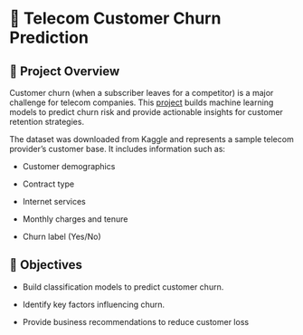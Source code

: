 # 📡 Telecom Customer Churn Prediction

## 📖 Project Overview

Customer churn (when a subscriber leaves for a competitor) is a major challenge for telecom companies. This [project](https://github.com/teefortech/Telco-Customer-Churn/blob/main/Customer_Churn_Prediction.ipynb) builds machine learning models to predict churn risk and provide actionable insights for customer retention strategies.

The dataset was downloaded from Kaggle and represents a sample telecom provider’s customer base. It includes information such as:

- Customer demographics

- Contract type

- Internet services

- Monthly charges and tenure

- Churn label (Yes/No)


## 🎯 Objectives

+ Build classification models to predict customer churn.

+ Identify key factors influencing churn.

+ Provide business recommendations to reduce customer loss

